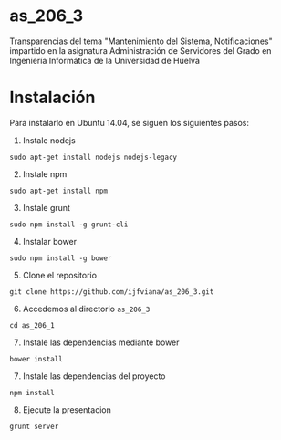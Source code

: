 as_206_3
========

Transparencias del tema "Mantenimiento del Sistema, Notificaciones" impartido en la asignatura Administración de Servidores del Grado en Ingeniería Informática de la Universidad de Huelva


Instalación
===========

Para instalarlo en Ubuntu 14.04, se siguen los siguientes pasos:

1. Instale nodejs

```
sudo apt-get install nodejs nodejs-legacy
```

2. Instale npm

```
sudo apt-get install npm
```

3. Instale grunt

```
sudo npm install -g grunt-cli
```

4. Instalar bower

```
sudo npm install -g bower
```

5. Clone el repositorio

```
git clone https://github.com/ijfviana/as_206_3.git
```

6. Accedemos al directorio `as_206_3`

```
cd as_206_1
```

7. Instale las dependencias mediante bower

```
bower install
```

7. Instale las dependencias del proyecto
```
npm install
```
8. Ejecute la presentacion
```
grunt server
```
